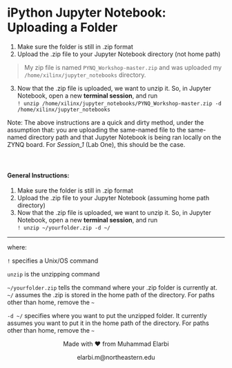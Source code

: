 # iPython Jupyter Notebook: Uploading a Folder

1. Make sure the folder is still in .zip format
2. Upload the .zip file to your Jupyter Notebook directory (not home path)
> My zip file is named `PYNQ_Workshop-master.zip` and was uploaded my `/home/xilinx/jupyter_notebooks` directory.
3. Now that the .zip file is uploaded, we want to unzip it. So, in Jupyter Notebook, open a new **terminal session**, and run <br>
```! unzip /home/xilinx/jupyter_notebooks/PYNQ_Workshop-master.zip -d /home/xilinx/jupyter_notebooks```

Note: The above instructions are a quick and dirty method, under the assumption that: you are uploading the same-named file to the same-named directory path and that Jupyter Notebook is being ran locally on the ZYNQ board. For *Session_1* (Lab One), this should be the case.
<br>
<br>
<br>

#### General Instructions:
1. Make sure the folder is still in .zip format
2. Upload the .zip file to your Jupyter Notebook (assuming home path directory)
3. Now that the .zip file is uploaded, we want to unzip it. So, in Jupyter Notebook, open a new **terminal session**, and run <br> `! unzip ~/yourfolder.zip -d ~/`
---
where:

`!` specifies a Unix/OS command

`unzip` is the unzipping command

`~/yourfolder.zip` tells the command where your .zip folder is currently at. <br>`~/` assumes the .zip is stored in the home path of the directory. For paths other than home, remove the `~`

`-d ~/` specifies where you want to put the unzipped folder. It currently assumes you want to put it in the home path of the directory. For paths other than home, remove the `~`


<p style="text-align: center;">Made with ♥ from Muhammad Elarbi</p>
<p style="text-align: center;">elarbi.m@northeastern.edu</p>
